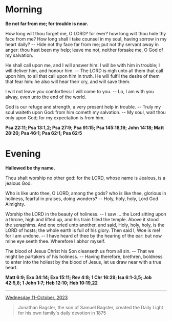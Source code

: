 # Morning

**Be not far from me; for trouble is near.**
 
How long wilt thou forget me, O LORD? for ever? how long wilt thou hide thy face from me? How long shall I take counsel in my soul, having sorrow in my heart daily? -- Hide not thy face far from me; put not thy servant away in anger: thou hast been my help; leave me not, neither forsake me, O God of my salvation.
 
He shall call upon me, and I will answer him: I will be with him in trouble; I will deliver him, and honour him. -- The LORD is nigh unto all them that call upon him, to all that call upon him in truth. He will fulfil the desire of them that fear him: he also will hear their cry, and will save them.
 
I will not leave you comfortless: I will come to you. -- Lo, I am with you alway, even unto the end of the world.
 
God is our refuge and strength, a very present help in trouble. -- Truly my soul waiteth upon God: from him cometh my salvation. -- My soul, wait thou only upon God; for my expectation is from him.  

**Psa 22:11; Psa 13:1,2; Psa 27:9; Psa 91:15; Psa 145:18,19; John 14:18; Matt 28:20; Psa 46:1; Psa 62:1; Psa 62:5**

# Evening

**Hallowed be thy name.**
 
Thou shalt worship no other god: for the LORD, whose name is Jealous, is a jealous God.
 
Who is like unto thee, O LORD, among the gods? who is like thee, glorious in holiness, fearful in praises, doing wonders? -- Holy, holy, holy, Lord God Almighty.
 
Worship the LORD in the beauty of holiness. -- I saw ... the Lord sitting upon a throne, high and lifted up, and his train filled the temple. Above it stood the seraphims. And one cried unto another, and said, Holy, holy, holy, is the LORD of hosts; the whole earth is full of his glory. Then said I, Woe is me! for I am undone. -- I have heard of thee by the hearing of the ear: but now mine eye seeth thee. Wherefore I abhor myself.
 
The blood of Jesus Christ his Son cleanseth us from all sin. -- That we might be partakers of his holiness. -- Having therefore, brethren, boldness to enter into the holiest by the blood of Jesus, let us draw near with a true heart.  

**Matt 6:9; Exo 34:14; Exo 15:11; Rev 4:8; 1 Chr 16:29; Isa 6:1-3,5; Job 42:5,6; 1 John 1:7; Heb 12:10; Heb 10:19,22**

---

[Wednesday 11-October, 2023](https://t.me/s/daily_light)

> Jonathan Bagster, the son of Samuel Bagster, created the Daily Light for his own family's daily devotion in 1875

